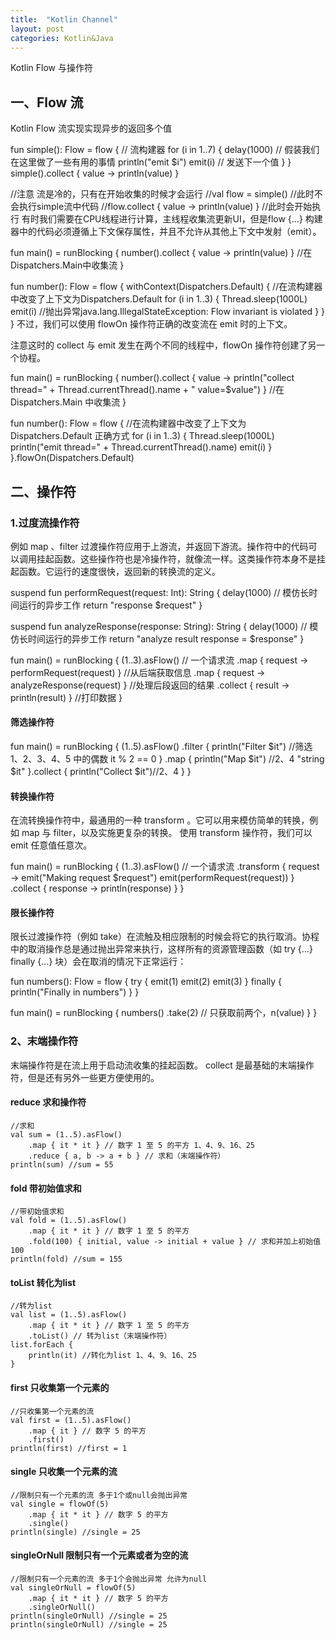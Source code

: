 ```yaml
---
title:  "Kotlin Channel"
layout: post
categories: Kotlin&Java
---
```


Kotlin Flow 与操作符


## 一、Flow 流
Kotlin Flow 流实现实现异步的返回多个值

fun simple(): Flow<Int> = flow { // 流构建器
    for (i in 1..7) {
        delay(1000) // 假装我们在这里做了一些有用的事情
        println("emit $i")
        emit(i) // 发送下一个值
    }
}
simple().collect { value -> println(value) }
 
//注意 流是冷的，只有在开始收集的时候才会运行
//val flow = simple() //此时不会执行simple流中代码
//flow.collect { value -> println(value) } //此时会开始执行
有时我们需要在CPU线程进行计算，主线程收集流更新UI，但是flow {...} 构建器中的代码必须遵循上下文保存属性，并且不允许从其他上下文中发射（emit）。

fun main() = runBlocking {
    number().collect { value -> println(value) } //在Dispatchers.Main中收集流
}
 
fun number(): Flow<Int> = flow {
    withContext(Dispatchers.Default) { //在流构建器中改变了上下文为Dispatchers.Default
        for (i in 1..3) {
            Thread.sleep(1000L)
            emit(i) //抛出异常java.lang.IllegalStateException: Flow invariant is violated
        }
    }
}
不过，我们可以使用 flowOn 操作符正确的改变流在 emit 时的上下文。

注意这时的 collect 与 emit 发生在两个不同的线程中，flowOn 操作符创建了另一个协程。

fun main() = runBlocking {
    number().collect { value -> println("collect thread=" + Thread.currentThread().name + " value=$value") } //在Dispatchers.Main 中收集流
}
 
fun number(): Flow<Int> = flow { //在流构建器中改变了上下文为Dispatchers.Default 正确方式
    for (i in 1..3) {
        Thread.sleep(1000L)
        println("emit thread=" + Thread.currentThread().name)
        emit(i)
    }
}.flowOn(Dispatchers.Default)
## 二、操作符
### 1.过度流操作符
例如 map 、filter 过渡操作符应用于上游流，并返回下游流。操作符中的代码可以调用挂起函数。这些操作符也是冷操作符，就像流一样。这类操作符本身不是挂起函数。它运行的速度很快，返回新的转换流的定义。

suspend fun performRequest(request: Int): String {
    delay(1000) // 模仿长时间运行的异步工作
    return "response $request"
}
 
suspend fun analyzeResponse(response: String): String {
    delay(1000) // 模仿长时间运行的异步工作
    return "analyze result response = $response"
}
 
fun main() = runBlocking {
    (1..3).asFlow() // 一个请求流
        .map { request -> performRequest(request) } //从后端获取信息
        .map { request -> analyzeResponse(request) } //处理后段返回的结果
        .collect { result -> println(result) } //打印数据
}
#### 筛选操作符
fun main() = runBlocking {
    (1..5).asFlow()
        .filter {
            println("Filter $it") //筛选 1、2、3、4、5 中的偶数
            it % 2 == 0
        }
        .map {
            println("Map $it") //2、4
            "string $it"
        }.collect {
            println("Collect $it")//2、4
        }
}
#### 转换操作符
在流转换操作符中，最通用的一种 transform 。它可以用来模仿简单的转换，例如 map 与 filter，以及实施更复杂的转换。 使用 transform 操作符，我们可以 emit 任意值任意次。

fun main() = runBlocking {
    (1..3).asFlow() // 一个请求流
        .transform { request ->
            emit("Making request $request")
            emit(performRequest(request))
        }
        .collect { response -> println(response) }
}
#### 限长操作符
限长过渡操作符（例如 take）在流触及相应限制的时候会将它的执行取消。协程中的取消操作总是通过抛出异常来执行，这样所有的资源管理函数（如 try {...} finally {...} 块）会在取消的情况下正常运行：

fun numbers(): Flow<Int> = flow {
    try {
        emit(1)
        emit(2)
        emit(3)
    } finally {
        println("Finally in numbers")
    }
}
 
fun main() = runBlocking<Unit> {
    numbers()
        .take(2) // 只获取前两个，n(value) }
}
### 2、末端操作符
末端操作符是在流上用于启动流收集的挂起函数。 collect 是最基础的末端操作符，但是还有另外一些更方便使用的。

#### reduce 求和操作符
    //求和
    val sum = (1..5).asFlow()
        .map { it * it } // 数字 1 至 5 的平方 1、4、9、16、25
        .reduce { a, b -> a + b } // 求和（末端操作符）
    println(sum) //sum = 55
#### fold 带初始值求和
    //带初始值求和
    val fold = (1..5).asFlow()
        .map { it * it } // 数字 1 至 5 的平方
        .fold(100) { initial, value -> initial + value } // 求和并加上初始值100
    println(fold) //sum = 155
#### toList 转化为list
    //转为list
    val list = (1..5).asFlow()
        .map { it * it } // 数字 1 至 5 的平方
        .toList() // 转为list（末端操作符）
    list.forEach {
        println(it) //转化为list 1、4、9、16、25
    }
#### first 只收集第一个元素的
    //只收集第一个元素的流
    val first = (1..5).asFlow()
        .map { it } // 数字 5 的平方
        .first()
    println(first) //first = 1
#### single 只收集一个元素的流
    //限制只有一个元素的流 多于1个或null会抛出异常
    val single = flowOf(5)
        .map { it * it } // 数字 5 的平方
        .single()
    println(single) //single = 25
#### singleOrNull 限制只有一个元素或者为空的流
 
    //限制只有一个元素的流 多于1个会抛出异常 允许为null
    val singleOrNull = flowOf(5)
        .map { it * it } // 数字 5 的平方
        .singleOrNull()
    println(singleOrNull) //single = 25
    println(singleOrNull) //single = 25